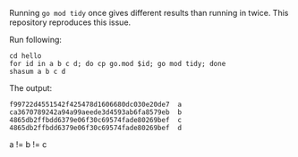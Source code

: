 Running `go mod tidy` once gives different results than running in twice. 
This repository reproduces this issue.

Run following:
```
cd hello
for id in a b c d; do cp go.mod $id; go mod tidy; done
shasum a b c d
```

The output:
```
f99722d4551542f425478d1606680dc030e20de7  a
ca3670789242a94a99aeede3d4593ab6fa8579eb  b
4865db2ffbdd6379e06f30c69574fade80269bef  c
4865db2ffbdd6379e06f30c69574fade80269bef  d
```

a != b != c
